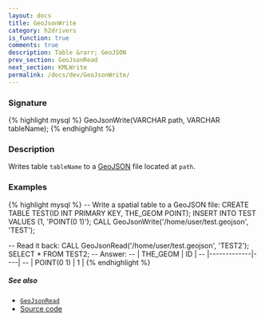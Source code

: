 ```yaml
---
layout: docs
title: GeoJsonWrite
category: h2drivers
is_function: true
comments: true
description: Table &rarr; GeoJSON
prev_section: GeoJsonRead
next_section: KMLWrite
permalink: /docs/dev/GeoJsonWrite/
---
```


### Signature

{% highlight mysql %}
GeoJsonWrite(VARCHAR path, VARCHAR tableName);
{% endhighlight %}

### Description

Writes table `tableName` to a [GeoJSON][wiki] file located at
`path`.

### Examples

{% highlight mysql %}
-- Write a spatial table to a GeoJSON file:
CREATE TABLE TEST(ID INT PRIMARY KEY, THE_GEOM POINT);
INSERT INTO TEST VALUES (1, 'POINT(0 1)');
CALL GeoJsonWrite('/home/user/test.geojson', 'TEST');

-- Read it back:
CALL GeoJsonRead('/home/user/test.geojson', 'TEST2');
SELECT * FROM TEST2;
-- Answer:
-- | THE_GEOM    | ID |
-- |-------------|----|
-- | POINT(0 1)  | 1  |
{% endhighlight %}

##### See also

* [`GeoJsonRead`](../GeoJsonRead)
* <a href="https://github.com/irstv/H2GIS/blob/master/h2drivers/src/main/java/org/h2gis/drivers/geojson/GeoJsonWrite.java" target="_blank">Source code</a>

[wiki]: http://en.wikipedia.org/wiki/GeoJSON
